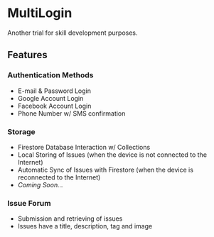 # MultiLogin

Another trial for skill development purposes.

## Features

### Authentication Methods

- E-mail & Password Login
- Google Account Login
- Facebook Account Login
- Phone Number w/ SMS confirmation

### Storage

- Firestore Database Interaction w/ Collections
- Local Storing of Issues (when the device is not connected to the Internet)
- Automatic Sync of Issues with Firestore (when the device is reconnected to the Internet)
- *Coming Soon...*

### Issue Forum

- Submission and retrieving of issues
- Issues have a title, description, tag and image
